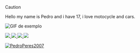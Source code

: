 > [!CAUTION]
> Hello my name is Pedro and i have 17, i love motocycle and cars.

![GIF de exemplo](PedroPeres2007/moto.gif)


<a href="https://steamcommunity.com/profiles/76561198429383017">
<img src="https://img.shields.io/badge/Steam-000000?style=for-the-badge&logo=steam&logoColor=white">
</a>
<a href="https://discord.com/users/1157685560593362954">
<img src="https://img.shields.io/badge/Discord-7289DA?style=for-the-badge&logo=discord&logoColor=white">
</a>
<a href="https://www.instagram.com/peres_yzf">
<img src="https://img.shields.io/badge/Instagram-E4405F?style=for-the-badge&logo=instagram&logoColor=white">
</a>
<a href="https://api.whatsapp.com/send/?phone=962863274&text&type=phone_number&app_absent=0">
<img src="https://img.shields.io/badge/WhatsApp-25D366?style=for-the-badge&logo=whatsapp&logoColor=white">
</a>



[![PedroPeres2007](https://github-readme-stats.vercel.app/api/top-langs/?username=PedroPeres2007&hide=html&layout=compact&theme=dark)](https://github.com/anuraghazra/github-readme-stats)
